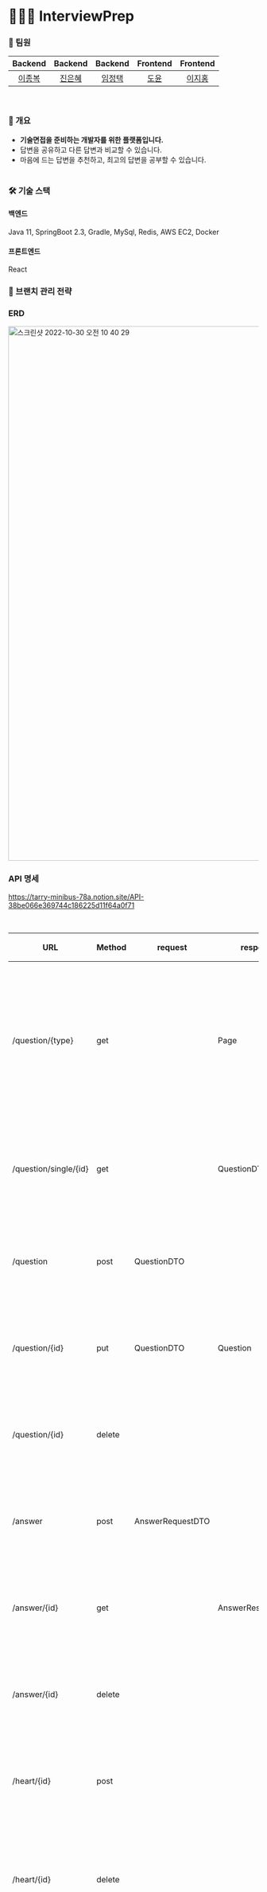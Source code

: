 # 🧑🏻‍💻 InterviewPrep 
### 👥  팀원
|                                         Backend                                          |                                         Backend                                          |                                         Backend                                          |                                       Frontend                                        |                                        Frontend                                         |
| :--------------------------------------------------------------------------------------: | :--------------------------------------------------------------------------------------: | :--------------------------------------------------------------------------------------: | :-----------------------------------------------------------------------------------: | :-------------------------------------------------------------------------------------: | 
| [이종복](https://github.com/LeeJongbokz) | [진은혜](https://github.com/Jineh) | [임정택](https://github.com/wjdxor) | [도윤](https://github.com/N3theri9N) | [이지홍](https://github.com/lee-ji-hong) |
<br>

### 📖 개요
- **기술면접을 준비하는 개발자를 위한 플랫폼입니다.** <br>
- 답변을 공유하고 다른 답변과 비교할 수 있습니다. <br>
- 마음에 드는 답변을 추천하고, 최고의 답변을 공부할 수 있습니다. <br><br>
### 🛠️ 기술 스택
#### 백엔드
Java 11, SpringBoot 2.3, Gradle, MySql, Redis, AWS EC2, Docker
#### 프론트엔드
React


### 🔲 브랜치 관리 전략





### ERD
<img width="1074" alt="스크린샷 2022-10-30 오전 10 40 29" src="https://user-images.githubusercontent.com/38105420/198858782-139341d1-c8c7-4001-b506-6749f8df0b16.png">

<br>


### API 명세
https://tarry-minibus-78a.notion.site/API-38be066e369744c186225d11f64a0f71

<br>

| URL | Method | request | response | 설명 |
| --- | --- | --- | --- | --- |
| /question/{type} | get |  | Page<QuestionDTO> | 특정 타입의 문제들을 조회한다. |
| /question/single/{id} | get |  | QuestionDTO | 한 문제를 조회한다. |
| /question | post | QuestionDTO |  | 문제를 작성한다. |
| /question/{id} | put | QuestionDTO | Question | 문제를 수정한다. |
| /question/{id} | delete |  |  | 문제를 삭제한다. |
| /answer | post | AnswerRequestDTO |  | 답변을 작성한다. |
| /answer/{id} | get |  | AnswerResponseDTO | 답변을 조회한다. |
| /answer/{id} | delete |  |  | 답변을 삭제한다. |
| /heart/{id} | post |  |  | 답변을 추천한다. |
| /heart/{id} | delete |  |  | 답변추천을 취소한다. |
| /member/login | post |  |  | 로그인 시도한다. |

<br><br>
### 📝 프로젝트 구성도(백엔드)
![스크린샷 2022-10-29 오후 10 10 33](https://user-images.githubusercontent.com/38105420/198833377-6eca4782-1bc7-4f20-9f88-8047158be694.png)
<br>
### ⚠️ 기술적 issue 해결 과정
좋아요(추천) 기능 구현 및 동시성이슈
해결 : https://github.com/LeeJongbokz/interviewPrep/pull/100

